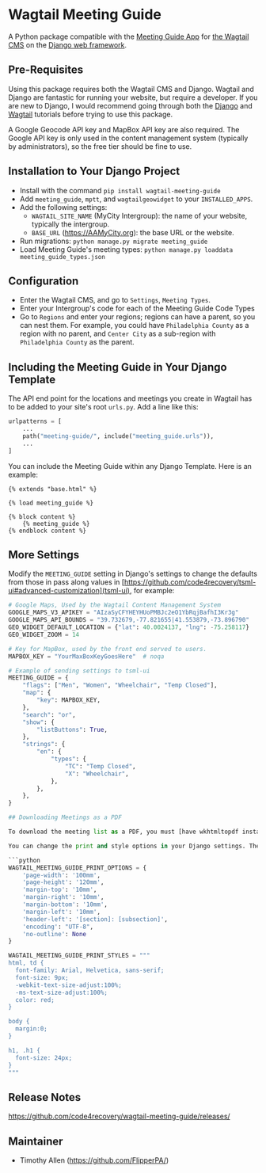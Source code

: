 # Wagtail Meeting Guide

A Python package compatible with the [Meeting Guide App](https://www.aa.org/pages/en_US/meeting-guide) for [the Wagtail CMS](https://wagtail.io) on the [Django web framework](https://www.djangoproject.com).

## Pre-Requisites

Using this package requires both the Wagtail CMS and Django. Wagtail and Django are fantastic for running your website, but require a developer. If you are new to Django, I would recommend going through both the [Django](https://docs.djangoproject.com/en/dev/intro/tutorial01/) and [Wagtail](http://docs.wagtail.io/en/latest/getting_started/tutorial.html) tutorials before trying to use this package.

A Google Geocode API key and MapBox API key are also required. The Google API key is only used in the content management system (typically by administrators), so the free tier should be fine to use.

## Installation to Your Django Project

* Install with the command `pip install wagtail-meeting-guide`
* Add `meeting_guide`, `mptt`, and `wagtailgeowidget` to your `INSTALLED_APPS`.
* Add the following settings:
    * `WAGTAIL_SITE_NAME` (MyCity Intergroup): the name of your website, typically the intergroup.
    * `BASE_URL` (https://AAMyCity.org): the base URL or the website.
* Run migrations: `python manage.py migrate meeting_guide`
* Load Meeting Guide's meeting types: `python manage.py loaddata meeting_guide_types.json`

## Configuration

* Enter the Wagtail CMS, and go to `Settings`, `Meeting Types`.
* Enter your Intergroup's code for each of the Meeting Guide Code Types
* Go to `Regions` and enter your regions; regions can have a parent, so you can nest them. For example, you could have `Philadelphia County` as a region with no parent, and `Center City` as a sub-region with `Philadelphia County` as the parent.

## Including the Meeting Guide in Your Django Template

The API end point for the locations and meetings you create in Wagtail has to be added to your site's root `urls.py`. Add a line like this:

```python
urlpatterns = [
    ...
    path("meeting-guide/", include("meeting_guide.urls")),
    ...
]
```

You can include the Meeting Guide within any Django Template. Here is an example:

```django+html
{% extends "base.html" %}

{% load meeting_guide %}

{% block content %}
    {% meeting_guide %}
{% endblock content %}
```

## More Settings

Modify the `MEETING_GUIDE` setting in Django's settings to change the defaults from those in pass along values in [https://github.com/code4recovery/tsml-ui#advanced-customization](tsml-ui), for example:

```python
# Google Maps, Used by the Wagtail Content Management System
GOOGLE_MAPS_V3_APIKEY = "AIzaSyCFYHEYHUoPMBJc2eO1YbRqjBafhI3Kr3g"
GOOGLE_MAPS_API_BOUNDS = "39.732679,-77.821655|41.553879,-73.896790"
GEO_WIDGET_DEFAULT_LOCATION = {"lat": 40.0024137, "lng": -75.258117}
GEO_WIDGET_ZOOM = 14

# Key for MapBox, used by the front end served to users.
MAPBOX_KEY = "YourMaxBoxKeyGoesHere"  # noqa

# Example of sending settings to tsml-ui
MEETING_GUIDE = {
    "flags": ["Men", "Women", "Wheelchair", "Temp Closed"],
    "map": {
        "key": MAPBOX_KEY,
    },
    "search": "or",
    "show": {
        "listButtons": True,
    },
    "strings": {
        "en": {
            "types": {
                "TC": "Temp Closed",
                "X": "Wheelchair",
            },
        },
    },
}

## Downloading Meetings as a PDF

To download the meeting list as a PDF, you must [have wkhtmltopdf installed on your system](https://wkhtmltopdf.org/). The end point for the download is `meeting-guide/download/`.

You can change the print and style options in your Django settings. The options are a Python dictionary while the styles are a string containing CSS:

```python
WAGTAIL_MEETING_GUIDE_PRINT_OPTIONS = {
    'page-width': '100mm',
    'page-height': '120mm',
    'margin-top': '10mm',
    'margin-right': '10mm',
    'margin-bottom': '10mm',
    'margin-left': '10mm',
    'header-left': '[section]: [subsection]',
    'encoding': "UTF-8",
    'no-outline': None
}

WAGTAIL_MEETING_GUIDE_PRINT_STYLES = """
html, td {
  font-family: Arial, Helvetica, sans-serif;
  font-size: 9px;
  -webkit-text-size-adjust:100%;
  -ms-text-size-adjust:100%;
  color: red;
}

body {
  margin:0;
}

h1, .h1 {
  font-size: 24px;
}
"""
```

## Release Notes

https://github.com/code4recovery/wagtail-meeting-guide/releases/

## Maintainer

* Timothy Allen (https://github.com/FlipperPA/)
